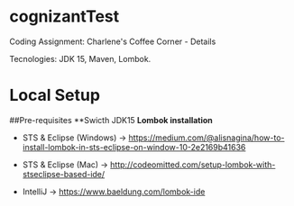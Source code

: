 # cognizantTest
Coding Assignment: Charlene's Coffee Corner - Details

Tecnologies:
JDK 15,
Maven,
Lombok.
# Local Setup
##Pre-requisites
**Swicth JDK15
**Lombok installation**
* STS & Eclipse (Windows) -> https://medium.com/@alisnagina/how-to-install-lombok-in-sts-eclipse-on-window-10-2e2169b41636

* STS & Eclipse (Mac) -> http://codeomitted.com/setup-lombok-with-stseclipse-based-ide/

* IntelliJ -> https://www.baeldung.com/lombok-ide

